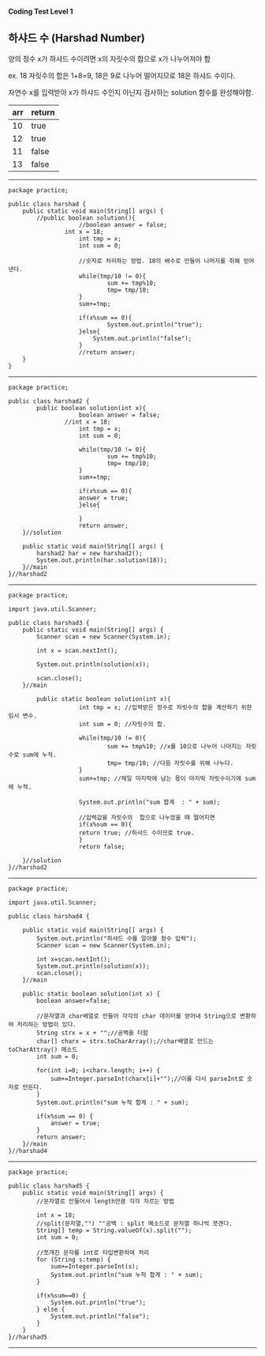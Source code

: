 __Coding Test Level 1__

## 하샤드 수 (Harshad Number)

양의 정수 x가 하샤드 수이려면 x의 자릿수의 합으로 x가 나누어져야 함

ex. 18 자릿수의 합은 1+8=9, 18은 9로 나누어 떨어지므로 18은 하샤드 수이다.

자연수 x를 입력받아 x가 하샤드 수인지 아닌지 검사하는 solution 함수를 완성해야함.


|arr|return|
|--|--|
|10|true|
|12|true|
|11|false|
|13|false|

---

	package practice;

	public class harshad {	
		public static void main(String[] args) {
			//public boolean solution(){
						//boolean answer = false;
					int x = 18;
						int tmp = x;
						int sum = 0;

						//숫자로 처리하는 방법. 10의 배수로 만들어 나머지를 취해 얻어낸다.
						while(tmp/10 != 0){
								sum += tmp%10;
								tmp= tmp/10;
						} 
						sum+=tmp;

						if(x%sum == 0){
								System.out.println("true");
						}else{
							System.out.println("false");
						}
						//return answer;
		}
	}

---

	package practice;

	public class harshad2 {	
			public boolean solution(int x){
						boolean answer = false;
					//int x = 18;
						int tmp = x;
						int sum = 0;

						while(tmp/10 != 0){
								sum += tmp%10;
								tmp= tmp/10;
						} 
						sum+=tmp;

						if(x%sum == 0){
						answer = true;
						}else{

						}
						return answer;
		}//solution

		public static void main(String[] args) {
			harshad2 har = new harshad2();
			System.out.println(har.solution(18));
		}//main
	}//harshad2
	
---
	
	package practice;

	import java.util.Scanner;

	public class harshad3 {
		public static void main(String[] args) {
			Scanner scan = new Scanner(System.in);

			int x = scan.nextInt();

			System.out.println(solution(x));

			scan.close();
		}//main

			public static boolean solution(int x){
						int tmp = x; //입력받은 정수로 자릿수의 합을 계산하기 위한 임시 변수.
						int sum = 0; //자릿수의 합.

						while(tmp/10 != 0){
								sum += tmp%10; //x를 10으로 나누어 나머지는 자릿수로 sum에 누적.
								tmp= tmp/10; //다음 자릿수를 위해 나누다.
						} 
						sum+=tmp; //제일 마지막에 남는 몫이 마지막 자릿수이기에 sum에 누적.

						System.out.println("sum 합계  : " + sum);

						//입력값을 자릿수의  합으로 나누었을 때 떨어지면
						if(x%sum == 0){
						return true; //하샤드 수이므로 true.
						}	      
						return false;

		}//solution
	}//harshad2
	
---

	package practice;

	import java.util.Scanner;

	public class harshad4 {

		public static void main(String[] args) {
			System.out.println("하샤드 수를 알아볼 정수 입력");
			Scanner scan = new Scanner(System.in);

			int x=scan.nextInt();
			System.out.println(solution(x));
			scan.close();
		}//main

		public static boolean solution(int x) {
			boolean answer=false;

			//문자열과 char배열로 만들어 각각의 char 데이터를 얻어내 String으로 변환하여 처리하는 방법이 있다.
			String strx = x + "";//공백을 더함
			char[] charx = strx.toCharArray();//char배열로 만드는 toCharAttray() 메소드
			int sum = 0;

			for(int i=0; i<charx.length; i++) {
				sum+=Integer.parseInt(charx[i]+"");//이를 다시 parseInt로 숫자로 만든다.
			}
			System.out.println("sum 누적 합계 : " + sum);

			if(x%sum == 0) {
				answer = true;
			}
			return answer;
		}//main
	}//harshad4
	
---

	package practice;

	public class harshad5 {
		public static void main(String[] args) {
			//문자열로 만들어서 length만큼 각각 자르는 방법

			int x = 18;
			//split(문자열,"") ""공백 : split 메소드로 문자열 하나씩 쪼갠다.
			String[] temp = String.valueOf(x).split("");
			int sum = 0;

			//쪼개진 문자를 int로 타입변환하여 처리
			for (String s:temp) {
				sum+=Integer.parseInt(s);
				System.out.println("sum 누적 합계 : " + sum);
			}

			if(x%sum==0) {
				System.out.println("true");
			} else {
				System.out.println("false");
			}
		}
	}//harshad5

---
